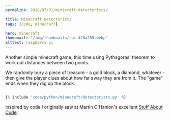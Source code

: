 ```yaml
---
permalink: 2018/07/01/minecraft-detectorists/

title: Minecraft Detectorists
tags: [code, minecraft]

hero: minecraft
thumbnail: "/img/thumbnails/rpi-420x255.webp"
alttext: raspberry pi
---
```


Another simple minecraft game, this time using Pythagoras' theorem to work out distances between two points.

We randomly bury a piece of treasure - a gold block, a diamond, whatever - then give the player clues about
how far away they are from it. The "game" ends when they dig up the block.

```python

{% include 'code/python/minecraft/detectorists.py' %}

```

Inspired by code I originally saw at Martin O'Hanlon's excellent <a href="https://www.stuffaboutcode.com/2013/01/raspberry-pi-minecraft-hide-and-seek.html">Stuff
About Code</a>.
